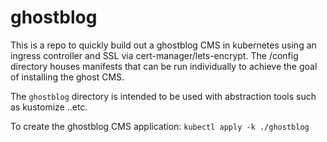 # ghostblog

This is a repo to quickly build out a ghostblog CMS in kubernetes using
an ingress controller and SSL via cert-manager/lets-encrypt. The /config
directory houses manifests that can be run individually to achieve the goal of installing the ghost CMS.

The `ghostblog` directory is intended to be used with abstraction tools such as kustomize ..etc.

To create the ghostblog CMS application:
`kubectl apply -k ./ghostblog`